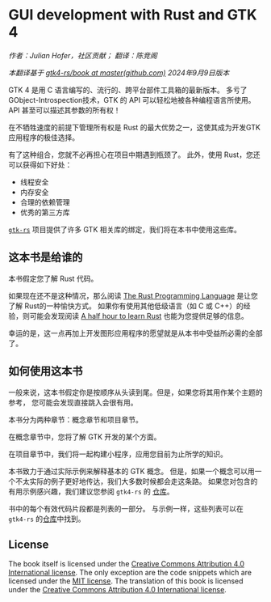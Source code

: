 # GUI development with Rust and GTK 4
*作者：Julian Hofer，社区贡献； 翻译：陈竞阁*

*本翻译基于 [gtk4-rs/book at master(github.com)](https://github.com/gtk-rs/gtk4-rs/tree/master/book) 2024年9月9日版本*

GTK 4 是用 C 语言编写的、流行的、跨平台部件工具箱的最新版本。 多亏了GObject-Introspection技术，GTK 的 API 可以轻松地被各种编程语言所使用。 API 甚至可以描述其参数的所有权！

在不牺牲速度的前提下管理所有权是 Rust 的最大优势之一，这使其成为开发GTK 应用程序的极佳选择。 

有了这种组合，您就不必再担心在项目中期遇到瓶颈了。 此外，使用 Rust，您还可以获得如下好处：

 - 线程安全
 - 内存安全
 - 合理的依赖管理
 - 优秀的第三方库

[`gtk-rs`](https://gtk-rs.org/) 项目提供了许多 GTK 相关库的绑定，我们将在本书中使用这些库。




## 这本书是给谁的

本书假定您了解 Rust 代码。

如果现在还不是这种情况，那么阅读 [The Rust Programming Language](https://doc.rust-lang.org/stable/book/) 是让您了解 Rust的一种愉快方式。 如果你有使用其他低级语言（如 C 或 C++）的经验，则可能会发现阅读 [A half hour to learn Rust](https://fasterthanli.me/articles/a-half-hour-to-learn-rust) 也能为您提供足够的信息。

幸运的是，这一点再加上开发图形应用程序的愿望就是从本书中受益所必需的全部了。



## 如何使用这本书

一般来说，这本书假定你是按顺序从头读到尾。但是，如果您将其用作某个主题的参考， 您可能会发现直接跳入会很有用。

本书分为两种章节：概念章节和项目章节。 

在概念章节中，您将了解 GTK 开发的某个方面。 

在项目章节中，我们将一起构建小程序，应用您目前为止所学的知识。

本书致力于通过实际示例来解释基本的 GTK 概念。 但是，如果一个概念可以用一个不太实际的例子更好地传达，我们大多数时候都会走这条路。 如果您对包含的有用示例感兴趣，我们建议您参阅 `gtk4-rs` 的 [仓库](https://github.com/gtk-rs/gtk4-rs/tree/master/examples)。

书中的每个有效代码片段都是列表的一部分。 与示例一样，这些列表可以在 `gtk4-rs` 的[仓库](https://github.com/gtk-rs/gtk4-rs/tree/master/book/listings)中找到。



## License

The book itself is licensed under the [Creative Commons Attribution 4.0 International license](https://creativecommons.org/licenses/by/4.0/).
The only exception are the code snippets which are licensed under the [MIT license](https://github.com/gtk-rs/gtk4-rs/blob/master/README.md).
The translation of this book is licensed under the [Creative Commons Attribution 4.0 International license](https://creativecommons.org/licenses/by/4.0/).

